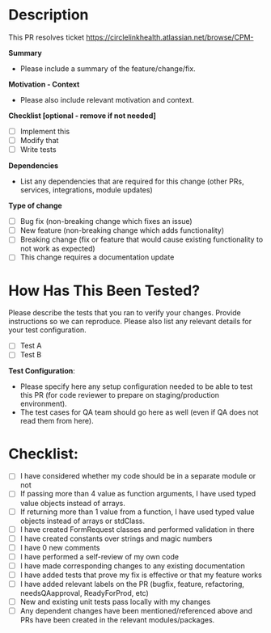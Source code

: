 # Description

This PR resolves ticket https://circlelinkhealth.atlassian.net/browse/CPM-

**Summary**
- Please include a summary of the feature/change/fix.

**Motivation - Context**
- Please also include relevant motivation and context.

**Checklist [optional - remove if not needed]**
- [ ] Implement this
- [ ] Modify that
- [ ] Write tests

**Dependencies**
- List any dependencies that are required for this change (other PRs, services, integrations, module updates) 

**Type of change**

- [ ] Bug fix (non-breaking change which fixes an issue)
- [ ] New feature (non-breaking change which adds functionality)
- [ ] Breaking change (fix or feature that would cause existing functionality to not work as expected)
- [ ] This change requires a documentation update

# How Has This Been Tested?

Please describe the tests that you ran to verify your changes. Provide instructions so we can reproduce. Please also list any relevant details for your test configuration.

- [ ] Test A
- [ ] Test B

**Test Configuration**:
- Please specify here any setup configuration needed to be able to test this PR (for code reviewer to prepare on staging/production environment).
- The test cases for QA team should go here as well (even if QA does not read them from here).

# Checklist:

- [ ] I have considered whether my code should be in a separate module or not
- [ ] If passing more than 4 value as function arguments, I have used typed value objects instead of arrays.
- [ ] If returning more than 1 value from a function, I have used typed value objects instead of arrays or stdClass.
- [ ] I have created FormRequest classes and performed validation in there
- [ ] I have created constants over strings and magic numbers
- [ ] I have 0 new comments
- [ ] I have performed a self-review of my own code
- [ ] I have made corresponding changes to any existing documentation
- [ ] I have added tests that prove my fix is effective or that my feature works
- [ ] I have added relevant labels on the PR (bugfix, feature, refactoring, needsQAapproval, ReadyForProd, etc)
- [ ] New and existing unit tests pass locally with my changes
- [ ] Any dependent changes have been mentioned/referenced above and PRs have been created in the relevant modules/packages. 
